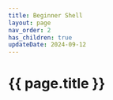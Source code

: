 ```yaml
---
title: Beginner Shell
layout: page
nav_order: 2
has_children: true
updateDate: 2024-09-12
---
```


# {{ page.title }}
